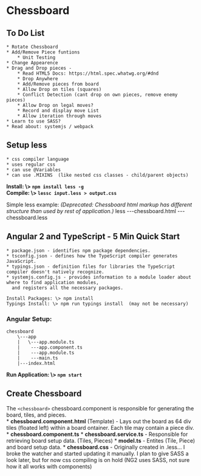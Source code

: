 # Chessboard

## To Do List
    * Rotate Chessboard
    * Add/Remove Piece funtions
        * Unit Testing 
    * Change Appearence
    * Drag and Drop pieces - 
        * Read HTML5 Docs: https://html.spec.whatwg.org/#dnd
        * Drop Anywhere
        * Add/Remove pieces from board
        * Allow Drop on tiles (squares)
        * Conflict Detection (cant drop on own pieces, remove enemy pieces)
        * Allow Drop on legal moves?
        * Record and display move List
        * Allow iteration through moves
    * Learn to use SASS?
    * Read about: systemjs / webpack


## Setup less 
    * css compiler language
    * uses regular css
    * can use @Variables
    * can use .MIXINS  (like nested css classes - child/parent objects)

**Install:  \\> `npm install less -g`**  
**Compile:  \\> `lessc input.less > output.css`**  

Simple less example:  *(Deprecated: Chessboard html markup has different structure than used by rest of application.)*
less
    \---chessboard.html
     ---chessboard.less

## Angular 2 and TypeScript - 5 Min Quick Start
    * package.json - identifies npm package dependencies.
    * tsconfig.json - defines how the TypeScript compiler generates JavaScript.
    * typings.json - definition files for libraries the TypeScript compiler doesn't natively recognize.
    * systemjs.config.js - provides information to a module loader about where to find application modules, 
      and registers all the necessary packages.

    Install Packages: \> npm install
    Typings Install: \> npm run typings install  (may not be necessary)

### Angular Setup: 
    chessboard
        \---app 
        |   \---app.module.ts
        |    ---app.component.ts
        |    ---app.module.ts
        |    ---main.ts
        |---index.html

**Run Application: \\> `npm start`**

## Create Chessboard

The `<chessboard>` chessboard.component is responsible for generating the board, tiles, and pieces.  
    * __chessboard.component.html__ (Template) - Lays out the board as 64 div tiles (floated left) within a board ontainer.  Each tile may contain a piece div.  
    * __chessboard.component.ts__ 
    * __chessboard.service.ts__ - Responsible for retrieving board setup data. (Tiles, Pieces)
    * __model.ts__ - Entites (Tile, Piece) and board setup data.
    * __chessboard.css__ - Originally created in .less... I broke the watcher and started updating it manually.  I plan to give SASS a look later, but for now css 
      compiling is on hold (NG2 uses SASS, not sure how it all works with components) 
          
    
